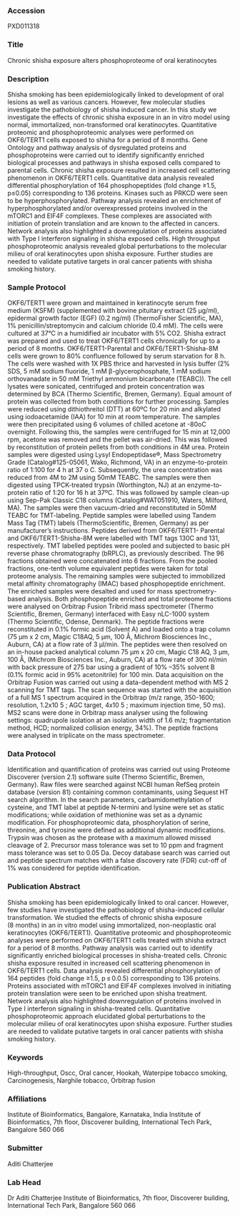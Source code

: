### Accession
PXD011318

### Title
Chronic shisha exposure alters phosphoproteome of oral keratinocytes

### Description
Shisha smoking has been epidemiologically linked to development of oral lesions as well as various cancers. However, few molecular studies investigate the pathobiology of shisha induced cancer. In this study we investigate the effects of chronic shisha exposure in an in vitro model using normal, immortalized, non-transformed oral keratinocytes. Quantitative proteomic and phosphoproteomic analyses were performed on OKF6/TERT1 cells exposed to shisha for a period of 8 months. Gene Ontology and pathway analysis of dysregulated proteins and phosphoproteins were carried out to identify significantly enriched biological processes and pathways in shisha exposed cells compared to parental cells. Chronic shisha exposure resulted in increased cell scattering phenomenon in OKF6/TERT1 cells. Quantitative data analysis revealed differential phosphorylation of 164 phosphopeptides (fold change ≥1.5, p≤0.05) corresponding to 136 proteins. Kinases such as PRKCD were seen to be hyperphosphorylated. Pathway analysis revealed an enrichment of hyperphosphorylated and/or overexpressed proteins involved in the mTORC1 and EIF4F complexes. These complexes are associated with initiation of protein translation and are known to the affected in cancers. Network analysis also highlighted a downregulation of proteins associated with Type I interferon signaling in shisha exposed cells. High throughput phosphoproteomic analysis revealed global perturbations to the molecular milieu of oral keratinocytes upon shisha exposure. Further studies are needed to validate putative targets in oral cancer patients with shisha smoking history.

### Sample Protocol
OKF6/TERT1 were grown and maintained in keratinocyte serum free medium (KSFM) (supplemented with bovine pituitary extract (25 µg/ml), epidermal growth factor (EGF) (0.2 ng/ml) (ThermoFisher Scientific, MA), 1% penicillin/streptomycin and calcium chloride (0.4 mM). The cells were cultured at 37°C in a humidified air incubator with 5% CO2. Shisha extract was prepared and used to treat OKF6/TERT1 cells chronically for up to a period of 8 months.  OKF6/TERT1-Parental and OKF6/TERT1-Shisha-8M cells were grown to 80% confluence followed by serum starvation for 8 h. The cells were washed with 1X PBS thrice and harvested in lysis buffer (2% SDS, 5 mM sodium fluoride, 1 mM β-glycerophosphate, 1 mM sodium orthovanadate in 50 mM Triethyl ammonium bicarbonate (TEABC)). The cell lysates were sonicated, centrifuged and protein concentration was determined by BCA (Thermo Scientific, Bremen, Germany).  Equal amount of protein was collected from both conditions for further processing. Samples were reduced using dithiothreitol (DTT) at 60ºC for 20 min and alkylated using iodoacetamide (IAA) for 10 min at room temperature. The samples were then precipitated using 6 volumes of chilled acetone at -80oC overnight. Following this, the samples were centrifuged for 15 min at 12,000 rpm, acetone was removed and the pellet was air-dried. This was followed by reconstitution of protein pellets from both conditions in 4M urea. Protein samples were digested using Lysyl Endopeptidase®, Mass Spectrometry Grade (Catalog#125-05061, Wako, Richmond, VA) in an enzyme-to-protein ratio of 1:100 for 4 h at 37 o C. Subsequently, the urea concentration was reduced from 4M to 2M using 50mM TEABC. The samples were then digested using TPCK-treated trypsin (Worthington, NJ) at an enzyme-to-protein ratio of 1:20 for 16 h at 37ºC. This was followed by sample clean-up using Sep-Pak Classic C18 columns (Catalog#WAT051910, Waters, Milford, MA). The samples were then vacuum-dried and reconstituted in 50mM TEABC for TMT-labeling. Peptide samples were labelled using Tandem Mass Tag (TMT) labels (ThermoScientific, Bremen, Germany) as per manufacturer’s instructions. Peptides derived from OKF6/TERT1- Parental and OKF6/TERT1-Shisha-8M were labelled with TMT tags 130C and 131, respectively.  TMT labelled peptides were pooled and subjected to basic pH reverse phase chromatography (bRPLC), as previously described. The 96 fractions obtained were concatenated into 6 fractions. From the pooled fractions, one-tenth volume equivalent peptides were taken for total proteome analysis. The remaining samples were subjected to immobilized metal affinity chromatography (IMAC) based phosphopeptide enrichment. The enriched samples were desalted and used for mass spectrometry-based analysis.  Both phosphopeptide enriched and total proteome fractions were analysed on Orbitrap Fusion Tribrid mass spectrometer (Thermo Scientific, Bremen, Germany) interfaced with Easy nLC-1000 system (Thermo Scientific, Odense, Denmark). The peptide fractions were reconstituted in 0.1% formic acid (Solvent A) and loaded onto a trap column (75 μm x 2 cm, Magic C18AQ, 5 μm, 100 Å, Michrom Biosciences Inc., Auburn, CA) at a flow rate of 3 µl/min. The peptides were then resolved on an in-house packed analytical column 75 μm x 20 cm, Magic C18 AQ, 3 μm, 100 Å, (Michrom Biosciences Inc., Auburn, CA) at a flow rate of 300 nl/min with back pressure of 275 bar using a gradient of 10% –35% solvent B (0.1% formic acid in 95% acetonitrile) for 100 min. Data acquisition on the Orbitrap Fusion was carried out using a data-dependent method with MS 2 scanning for TMT tags. The scan sequence was started with the acquisition of a full MS 1 spectrum acquired in the Orbitrap (m/z range, 350-1600; resolution, 1.2x10 5 ; AGC target, 4x10 5 ; maximum injection time, 50 ms). MS2 scans were done in Orbitrap mass analyser using the following settings: quadrupole isolation at an isolation width of 1.6 m/z; fragmentation method, HCD; normalized collision energy, 34%). The peptide fractions were analysed in triplicate on the mass spectrometer.

### Data Protocol
Identification and quantification of proteins was carried out using Proteome Discoverer (version 2.1) software suite (Thermo Scientific, Bremen, Germany). Raw files were searched against NCBI human RefSeq protein database (version 81) containing common contaminants, using Sequest HT search algorithm. In the search parameters, carbamidomethylation of cysteine, and TMT label at peptide N-termini and lysine were set as static modifications; while oxidation of methionine was set as a dynamic modification. For phosphoproteomic data, phosphorylation of serine, threonine, and tyrosine were defined as additional dynamic modifications. Trypsin was chosen as the protease with a maximum allowed missed cleavage of 2. Precursor mass tolerance was set to 10 ppm and fragment mass tolerance was set to 0.05 Da. Decoy database search was carried out and peptide spectrum matches with a false discovery rate (FDR) cut-off of 1% was considered for peptide identification.

### Publication Abstract
Shisha smoking has been epidemiologically linked to oral cancer. However, few studies have investigated the pathobiology of shisha-induced cellular transformation. We studied the effects of chronic shisha exposure (8&#xa0;months) in an in vitro model using immortalized, non-neoplastic oral keratinocytes (OKF6/TERT1). Quantitative proteomic and phosphoproteomic analyses were performed on OKF6/TERT1 cells treated with shisha extract for a period of 8&#xa0;months. Pathway analysis was carried out to identify significantly enriched biological processes in shisha-treated cells. Chronic shisha exposure resulted in increased cell scattering phenomenon in OKF6/TERT1 cells. Data analysis revealed differential phosphorylation of 164 peptides (fold change &#x2265;1.5, p&#x2009;&#x2264;&#x2009;0.0.5) corresponding to 136 proteins. Proteins associated with mTORC1 and EIF4F complexes involved in initiating protein translation were seen to be enriched upon shisha treatment. Network analysis also highlighted downregulation of proteins involved in Type I interferon signaling in shisha-treated cells. Quantitative phosphoproteomic approach elucidated global perturbations to the molecular milieu of oral keratinocytes upon shisha exposure. Further studies are needed to validate putative targets in oral cancer patients with shisha smoking history.

### Keywords
High-throughput, Oscc, Oral cancer, Hookah, Waterpipe tobacco smoking, Carcinogenesis, Narghile tobacco, Orbitrap fusion

### Affiliations
Institute of Bioinformatics, Bangalore, Karnataka, India
Institute of Bioinformatics, 7th floor, Discoverer building, International Tech Park, Bangalore 560 066

### Submitter
Aditi Chatterjee

### Lab Head
Dr Aditi Chatterjee
Institute of Bioinformatics, 7th floor, Discoverer building, International Tech Park, Bangalore 560 066


